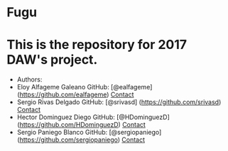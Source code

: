 # Fugu
# This is the repository for 2017 DAW's project.
* Authors:
 * Eloy Alfageme Galeano      GitHub: [@ealfageme] (https://github.com/ealfageme)        [Contact](e.alfageme@alumnos.urjc.es)
 * Sergio Rivas Delgado       GitHub: [@srivasd] (https://github.com/srivasd)         [Contact](s.rivasd@alumnos.urjc.es)
 * Hector Dominguez Diego     GitHub: [@HDominguezD] (https://github.com/HDominguezD)      [Contact](h.dominguezd@alumnos.urjc.es)
 * Sergio Paniego Blanco      GitHub: [@sergiopaniego] (https://github.com/sergiopaniego)    [Contact](s.paniego@alumnos.urjc.es)
